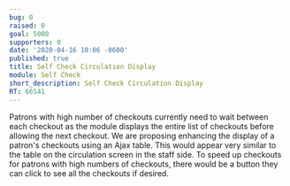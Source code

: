 ```yaml
---
bug: 0
raised: 0
goal: 5000
supporters: 0
date: '2020-04-16 10:06 -0600'
published: true
title: Self Check Circulation Display
module: Self Check
short_description: Self Check Circulation Display
RT: 66541
---
```

Patrons with high number of checkouts currently need to wait between each checkout as the module displays the entire list of checkouts before allowing the next checkout. We are proposing enhancing the display of a patron's checkouts using an Ajax table. This would appear very similar to the table on the circulation screen in the staff side.  To speed up checkouts for patrons with high numbers of checkouts, there would be a button they can click to see all the checkouts if desired.